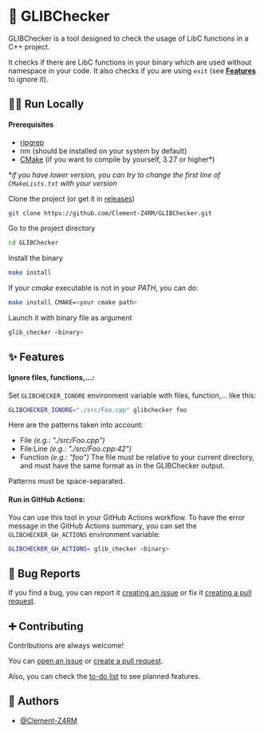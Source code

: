 # 🔎 GLIBChecker

GLIBChecker is a tool designed to check the usage of LibC functions in a C++ project.

It checks if there are LibC functions in your binary which are used without namespace in your code.
It also checks if you are using `exit` (see [**Features**](https://github.com/Clement-Z4RM/GLIBChecker?tab=readme-ov-file#-features) to ignore it).


## 👨‍💻 Run Locally

#### Prerequisites

- [ripgrep](https://github.com/BurntSushi/ripgrep?tab=readme-ov-file#installation)
- nm (should be installed on your system by default)
- [CMake](https://cmake.org/) (if you want to compile by yourself, 3.27 or higher*)

**if you have lower version, you can try to change the first line of `CMakeLists.txt` with your version*

Clone the project (or get it in [releases](https://github.com/Clement-Z4RM/GLIBChecker/releases/latest))

```bash
git clone https://github.com/Clement-Z4RM/GLIBChecker.git
```

Go to the project directory

```bash
cd GLIBChecker
```

Install the binary

```bash
make install
```
If your *cmake* executable is not in your *PATH*, you can do:

```bash
make install CMAKE=<your cmake path>
```

Launch it with binary file as argument

```bash
glib_checker <binary>
```


## ✨ Features

#### Ignore files, functions,...:
Set `GLIBCHECKER_IGNORE` environment variable with files, function,... like this:
```bash
GLIBCHECKER_IGNORE="./src/Foo.cpp" glibchecker foo
```

Here are the patterns taken into account:
- File *(e.g.: "./src/Foo.cpp")*
- File:Line *(e.g.: "./src/Foo.cpp:42")*
- Function *(e.g.: "foo")*
The file must be relative to your current directory, and must have the same format as in the GLIBChecker output.

Patterns must be space-separated.

#### Run in GitHub Actions:

You can use this tool in your GitHub Actions workflow. To have the error message in the GitHub Actions summary, you can set the `GLIBCHECKER_GH_ACTIONS` environment variable:

```bash
GLIBCHECKER_GH_ACTIONS= glib_checker <binary>
```


## 🐛 Bug Reports

If you find a bug, you can report it [creating an issue](https://github.com/Clement-Z4RM/GLIBChecker/issues/new/choose) or fix it [creating a pull request](https://github.com/Clement-Z4RM/GLIBChecker/compare).


## ➕ Contributing

Contributions are always welcome!

You can [open an issue](https://github.com/Clement-Z4RM/GLIBChecker/issues/new/choose) or [create a pull request](https://github.com/Clement-Z4RM/GLIBChecker/compare).

Also, you can check the [to-do list](https://github.com/users/Clement-Z4RM/projects/18) to see planned features.


## 👱 Authors

- [@Clement-Z4RM](https://www.github.com/Clement-Z4RM)
